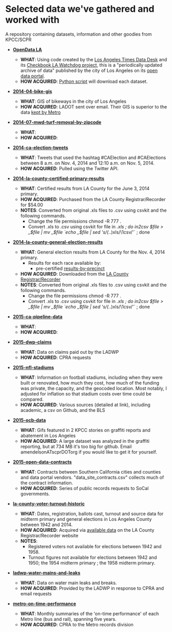 Selected data we've gathered and worked with
============================================

A repository containing datasets, information and other goodies from KPCC/SCPR

* **[OpenData LA](https://github.com/SCPR/opendata-la-watchdog)**
    * **WHAT**: Using code created by the [Los Angeles Times Data Desk](https://github.com/datadesk) and its [Checkbook LA Watchdog project](https://github.com/datadesk/checkbook-la-watchdog), this is a "periodically updated archive of data" published by the city of Los Angeles on its [open data portal](https://data.lacity.org/).
    * **HOW ACQUIRED**: [Python script](https://github.com/SCPR/opendata-la-watchdog/blob/master/watchdog.py) will download each dataset.

* **[2014-04-bike-gis](/data/2014-04-bike-gis)**
    * **WHAT**: GIS of bikeways in the city of Los Angeles
    * **HOW ACQUIRED**: LADOT sent over email. Their GIS is superior to the data [kept by Metro](http://developer.metro.net/introduction/bikeways-data/download-bikeways-data/)

* **[2014-07-mwd-turf-removal-by-zipcode](/data/2014-07-mwd-turf-removal-by-zipcode)**
    * **WHAT**:
    * **HOW ACQUIRED**:

* **[2014-ca-election-tweets](/data/2014-ca-election-tweets)**
    * **WHAT**: Tweets that used the hashtag #CAElection and #CAElections between 8 a.m. on Nov. 4, 2014 and 12:10 a.m. on Nov. 5, 2014.
    * **HOW ACQUIRED**: Pulled using the Twitter API.

* **[2014-la-county-certified-primary-results](/data/2014-la-county-certified-primary-results)**
    * **WHAT**: Certified results from LA County for the June 3, 2014 primary.
    * **HOW ACQUIRED**: Purchased from the LA County Registrar/Recorder for $54.00
    * **NOTES**: Converted from original .xls files to .csv using csvkit and the following commands.
        * Change the file permissions
                chmod -R 777 .
        * Convert .xls to .csv using csvkit
                for file in *.xls ; do in2csv $file > _$file | mv _$file `echo _$file | sed 's/\(.*\.\)xls/\1csv/'` ; done

* **[2014-la-county-general-election-results](/data/2014-la-county-general-election-results)**
    * **WHAT**: General election results from LA County for the Nov. 4, 2014 primary.
        * Results for each race available by:
            * pre-certified [results-by-precinct](data/2014-la-county-general-election-results/pre-certified-results/results-by-precinct)
    * **HOW ACQUIRED**: Downloaded from the [LA County Registrar/Recorder](http://www.lavote.net/home/voting-elections/election-resources/past-elections/past-election-results#Nov42014)
    * **NOTES**: Converted from original .xls files to .csv using csvkit and the following commands.
        * Change the file permissions
                chmod -R 777 .
        * Convert .xls to .csv using csvkit
                for file in *.xls ; do in2csv $file > _$file | mv _$file `echo _$file | sed 's/\(.*\.\)xls/\1csv/'` ; done

* **[2015-ca-pipeline-data](/data/2015-ca-pipeline-data)**
    * **WHAT**:
    * **HOW ACQUIRED**:

* **[2015-dwp-claims](/data/2015-dwp-claims)**
    * **WHAT**: Data on claims paid out by the LADWP
    * **HOW ACQUIRED**: CPRA requests

* **[2015-nfl-stadiums](/data/2015-nfl-stadiums)**
    * **WHAT**: Information on football stadiums, including when they were built or renovated, how much they cost, how much of the funding was private, the capacity, and the geocoded location. Most notably, I adjusted for inflation so that stadium costs over time could be compared.
    * **HOW ACQUIRED**: Various sources (detailed at link), including academic, a csv on Github, and the BLS

* **[2015-ocb-data](/data/2015-ocb-data)**
    * **WHAT**: Gifs featured in 2 KPCC stories on graffiti reports and abatement in Los Angeles
    * **HOW ACQUIRED**: A large dataset was analyzed in the graffiti reporting, but at 734 MB it's too big for github. Email amendelsonATscprDOTorg if you would like to get it for yourself.

* **[2015-open-data-contracts](/data/2015-open-data-contracts)**
    * **WHAT**: Contracts between Southern California cities and counties and data portal vendors. "data_site_contracts.csv" collects much of the contract information.
    * **HOW ACQUIRED**: Series of public records requests to SoCal governments.

* **[la-county-voter-turnout-historic](/data/la-county-voter-turnout-historic)**
    * **WHAT**: Dates, registration, ballots cast, turnout and source data for midterm primary and general elections in Los Angeles County between 1942 and 2014.
    * **HOW ACQUIRED**: Acquired via [available data](http://apps1.lavote.net/General/ARCHIVES/OFFICIAL_ELECTION_RETURNS/Default.cfm) on the LA County Registrar/Recorder website
    * **NOTES**:
        * Registered voters not available for elections between 1942 and 1958.
        * Turnout figures not available for elections between 1942 and 1950; the 1954 midterm primary ; the 1958 midterm primary.

* **[ladwp-water-mains-and-leaks](/data/ladwp-water-mains-and-leaks)**
    * **WHAT**: Data on water main leaks and breaks.
    * **HOW ACQUIRED**: Provided by the LADWP in response to CPRA and email requests

* **[metro-on-time-performance](/data/metro-on-time-performance)**
    * **WHAT**: Monthly summaries of the 'on-time performance' of each Metro line (bus and rail), spanning five years.
    * **HOW ACQUIRED**: CPRA to the Metro records division
